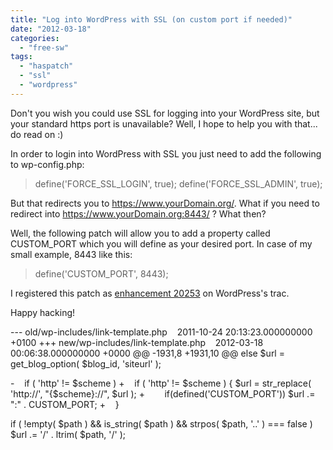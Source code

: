```yaml
---
title: "Log into WordPress with SSL (on custom port if needed)"
date: "2012-03-18"
categories: 
  - "free-sw"
tags: 
  - "haspatch"
  - "ssl"
  - "wordpress"
---
```


Don't you wish you could use SSL for logging into your WordPress site, but your standard https port is unavailable? Well, I hope to help you with that... do read on :)

In order to login into WordPress with SSL you just need to add the following to wp-config.php:

> define('FORCE\_SSL\_LOGIN', true); define('FORCE\_SSL\_ADMIN', true);

But that redirects you to https://www.yourDomain.org/. What if you need to redirect into https://www.yourDomain.org:8443/ ? What then?

Well, the following patch will allow you to add a property called CUSTOM\_PORT which you will define as your desired port. In case of my small example, 8443 like this:

> define('CUSTOM\_PORT', 8443);

I registered this patch as [enhancement 20253](http://core.trac.wordpress.org/ticket/20253) on WordPress's trac.

Happy hacking!

\--- old/wp-includes/link-template.php    2011-10-24 20:13:23.000000000 +0100
+++ new/wp-includes/link-template.php    2012-03-18 00:06:38.000000000 +0000
@@ -1931,8 +1931,10 @@
else
$url = get\_blog\_option( $blog\_id, 'siteurl' );

-    if ( 'http' != $scheme )
+    if ( 'http' != $scheme ) {
$url = str\_replace( 'http://', "{$scheme}://", $url );
+        if(defined('CUSTOM\_PORT')) $url .= ":" . CUSTOM\_PORT;
+    }

if ( !empty( $path ) && is\_string( $path ) && strpos( $path, '..' ) === false )
$url .= '/' . ltrim( $path, '/' );
